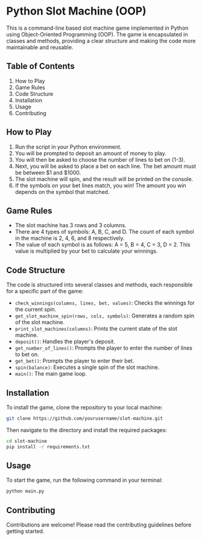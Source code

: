 # Python Slot Machine (OOP)

This is a command-line based slot machine game implemented in Python using Object-Oriented Programming (OOP). The game is encapsulated in classes and methods, providing a clear structure and making the code more maintainable and reusable.

## Table of Contents

1. How to Play
2. Game Rules
3. Code Structure
4. Installation
5. Usage
6. Contributing

## How to Play

1. Run the script in your Python environment.
2. You will be prompted to deposit an amount of money to play.
3. You will then be asked to choose the number of lines to bet on (1-3).
4. Next, you will be asked to place a bet on each line. The bet amount must be between $1 and $1000.
5. The slot machine will spin, and the result will be printed on the console.
6. If the symbols on your bet lines match, you win! The amount you win depends on the symbol that matched.

## Game Rules

- The slot machine has 3 rows and 3 columns.
- There are 4 types of symbols: A, B, C, and D. The count of each symbol in the machine is 2, 4, 6, and 8 respectively.
- The value of each symbol is as follows: A = 5, B = 4, C = 3, D = 2. This value is multiplied by your bet to calculate your winnings.

## Code Structure

The code is structured into several classes and methods, each responsible for a specific part of the game:

- `check_winnings(columns, lines, bet, values)`: Checks the winnings for the current spin.
- `get_slot_machine_spin(rows, cols, symbols)`: Generates a random spin of the slot machine.
- `print_slot_machines(columns)`: Prints the current state of the slot machine.
- `deposit()`: Handles the player's deposit.
- `get_number_of_lines()`: Prompts the player to enter the number of lines to bet on.
- `get_bet()`: Prompts the player to enter their bet.
- `spin(balance)`: Executes a single spin of the slot machine.
- `main()`: The main game loop.

## Installation

To install the game, clone the repository to your local machine:

```bash
git clone https://github.com/yourusername/slot-machine.git
```

Then navigate to the directory and install the required packages:
```bash
cd slot-machine
pip install -r requirements.txt
```
## Usage

To start the game, run the following command in your terminal:
```bash
python main.py
```
## Contributing

Contributions are welcome! Please read the contributing guidelines before getting started.
